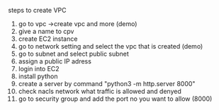 steps to create VPC

1. go to vpc ->create vpc and more (demo)
2. give a name to cpv
3. create EC2 instance
4. go to network setting and select the vpc that is created (demo)
5. go to subnet and select public subnet
6. assign a public IP adress
7. login into EC2
8. install python
9. create a server by command "python3 -m http.server 8000"
10. check nacls network what traffic is allowed and denyed
11. go to security group and add the port no you want to allow (8000)
